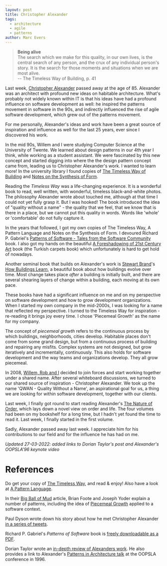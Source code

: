 ```yaml
---
layout: post
title: Christopher Alexander
tags:
  - architecture
  - agile
  - patterns
author: Marc Evers
---
```


> **Being alive**  
> The search which we make for this quality, in our own lives, is the central search of any person, and the crux of any individual person's story. It is the search for those moments and situations when we are most alive.  
>-- The Timeless Way of Building, p. 41

Last week, [Christopher
Alexander](https://en.wikipedia.org/wiki/Christopher_Alexander) passed away at
the age of 85. Alexander was an architect with profound new ideas on habitable
architecture. What's probably not widely known within IT is that his ideas have
had a profound influence on software development as well: he inspired the
patterns movement in software in the 90s, and indirectly influenced the rise of
agile software development, which grew out of the patterns movement.

For me personally, Alexander's ideas and work have been a great source of
inspiration and influence as well for the last 25 years, ever since I discovered
his work.

In the mid 90s, Willem and I were studying Computer Science at the University of
Twente. We learned about design patterns in our 4th year I think, while working
as a student assistant. We were fascinated by this new concept and started
digging into where the the design pattern concept came from, leading us to
Christopher Alexander's work. I wanted to learn more! In the university library
I found copies of [The Timeless Way of
Building](https://www.patternlanguage.com/bookstore/timeless-way-of-building.html)
and [Notes on the Synthesis of
Form](https://www.amazon.com/Notes-Synthesis-Form-Harvard-Paperbacks/dp/0674627512). 

Reading the *Timeless Way* was a life-changing experience. It is a
wonderful book to read, well written, with wonderful, timeless black-and-white
photos. The philosophy Alexander wrote about touched me, although at that time I
could not yet fully grasp it. But I was hooked! The book introduced the idea of
"quality without a name" - the quality that we feel, that we know that is there
in a place, but we cannot put this quality in words. Words like
'whole' or 'comfortable' do not fully capture it.

In the years that followed, I got my own copies of The Timeless Way, A Pattern
Language and Notes on the Synthesis of Form. I devoured Richard P. Gabriel's
[Patterns of Software - Tales from the Software
Community](https://www.amazon.com/Patterns-Software-Tales-Community/dp/0195121236)
book. I also got my hands on the beautiful [A Foreshadowing of 21st Century
Art](http://www.patternlanguage.com/bookstore/foreshadowing-of-21st-century-art.html)
book (the Turkish carpets book) which unfortunately is hard to get hold of
nowadays.

Another seminal book that builds on Alexander's work is [Stewart
Brand](https://twitter.com/stewartbrand)'s [How Buildings
Learn](https://en.wikipedia.org/wiki/How_Buildings_Learn), a beautiful book about how buildings evolve over time. Most change takes
place _after_ a building is initially built, and there are several shearing
layers of change within a building, each moving at its own pace.

These books have had a significant influence on me and on my perspective on
software development and how to grow development organizations. When I started
my own company in the mid-2000s, I was looking for a name that reflected my
perspective. I turned to the Timeless Way for inspiration - re-reading it brings
joy every time. I chose 'Piecemeal Growth' as the name for my company. 

The concept of *piecemeal growth* refers to the continuous process by which
buildings, neighborhoods, cities develop. Habitable places don't come from some
grand design, but from a continuous process of building and repairing any
misfits. Complex systems are not designed, but grow iteratively and
incrementally, continuously. This also holds for software development and the
way teams and organizations develop. They all grow piecemeal.

In 2008, [Willem, Rob and I](/#team) decided to join forces and start
working together under a shared name. After several whiteboard discussions, we
turned to our shared source of inspiration - Christopher Alexander. We took up
the name 'QWAN - Quality Without a Name', an aspirational goal for us, a thing
we are looking for within software development, together with our clients. 

Last week, I finally got round to start reading Alexander's [The Nature of
Order](https://www.patternlanguage.com/bookstore/nature-of-order.html), which
lays down a novel view on order and life. The four volumes had been on my
bookshelf for a long time, but I hadn't yet found the time to read it. Last
week, I finally started in the first volume.

Sadly, Alexander passed away last week. I appreciate him for his contributions
to our field and for the influence he has had on me.

_Updated 27-03-2022: added links to Dorian Taylor's post and Alexander's OOPSLA'96 keynote video_
# References

Do get your copy of [The Timeless Way](https://www.patternlanguage.com/bookstore/timeless-way-of-building.html), and read & enjoy! Also have a look at [A Pattern Language](https://www.patternlanguage.com/bookstore/pattern-language.html).

In their [Big Ball of Mud](http://www.laputan.org/mud/mud.html) article, Brian
Foote and Joseph Yoder explain a number of patterns, including the idea of
[Piecemeal Growth](http://www.laputan.org/mud/mud.html#PiecemealGrowth) applied
to a software context.

Paul Dyson wrote down his story about how he met Christopher Alexander [in a series of tweets](https://twitter.com/pauldyson/status/1505137079600271363).

Richard P. Gabriel's *Patterns of Software* book is [freely downloadable as a PDF](https://www.dreamsongs.com/Files/PatternsOfSoftware.pdf).

Dorian Taylor wrote an [in-depth review of Alexanders work](https://dorian.substack.com/p/at-any-given-moment-in-a-process). He also provides a link to Alexander's [Patterns in Architecture talk](https://www.youtube.com/watch?v=98LdFA-_zfA) at the OOPSLA conference in 1996.
